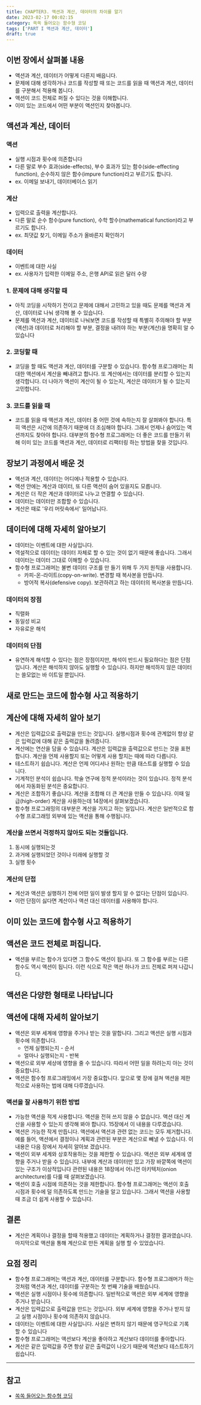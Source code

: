 ```yaml
---
title: CHAPTER3. 액션과 계산, 데이터의 차이를 알기
date: 2023-02-17 00:02:15
category: 쏙쏙 들어오는 함수형 코딩
tags: ['PART I 액션과 계산, 데이터']
draft: true
---
```


## 이번 장에서 살펴볼 내용

- 액션과 계산, 데이터가 어떻게 다른지 배읍니다.
- 문제에 대해 생각하거나 코드를 작성할 때 또는 코드를 읽을 때 액션과 계산, 데이터를 구분해서 적용해 봅니다.
- 액션이 코드 전체로 퍼질 수 있다는 것을 이해합니다.
- 이미 있는 코드에서 어떤 부분이 액션인지 찾아봅니다.

## 액션과 계산, 데이터

### 액션

- 실행 시점과 횟수에 의존합니다
- 다른 말로 부수 효과(side-effects), 부수 효과가 있는 함수(side-effecting function), 순수하지 않은 함수(impure function)라고 부르기도 합니다.
- ex. 이메일 보내기, 데이터베이스 읽기

### 계산

- 입력으로 출력을 계산합니다.
- 다른 말로 순수 함수(pure function), 수학 할수(mathematical function)라고 부르기도 합니다.
- ex. 최댓값 찾기, 이메일 주소가 올바른지 확인하기

### 데이터

- 이벤트에 대한 사실
- ex. 사용자가 입력한 이메일 주소, 은행 API로 읽은 달러 수량

### 1. 문제에 대해 생각할 때

- 아직 코딩을 시작하기 전이고 문제에 대해서 고민하고 있을 때도 문제를 액션과 계산, 데이터로 나눠 생각해 볼 수 있습니다.
- 문제를 액션과 계산, 데이터로 나눠보면 코드를 작성할 때 특별히 주의해야 할 부분(액션)과 데이터로 처리해야 할 부분, 결정을 내려야 하는 부분(계산)을 명확히 알 수 있습니다

### 2. 코딩할 때

- 코딩을 할 때도 액션과 계산, 데이터를 구분할 수 있습니다. 함수형 프로그래머는 최대한 액션에서 계산을 빼내려고 합니다. 또 계산에서는 데이터를 분리할 수 있는지 생각합니다. 더 나아가 액션이 계산이 될 수 있는지, 계산은 데이터가 될 수 있는지 고민합니다.

### 3. 코드를 읽을 때

- 코드를 읽을 때 액션과 계산, 데이터 중 어떤 것에 속하는지 잘 살펴봐야 합니다. 특히 액션은 시간에 의존하기 때문에 더 조심해야 합니다. 그래서 언제나 숨어있는 액션까지도 찾아야 합니다. 대부분의 함수형 프로그래머는 더 좋은 코드를 만들기 위해 이미 있는 코드를 액션과 계산, 데이터로 리팩터링 하는 방법을 찾을 것입니다.

## 장보기 과정에서 배운 것

- 액선과 계산, 데이터는 어디에나 적용할 수 있습니다.
- 액션 안에는 계산과 데이터, 또 다른 액션이 숨어 있을지도 모릅니다.
- 계산은 더 작은 계산과 데이터로 나누고 연결할 수 있습니다.
- 데이터는 데이터만 조합할 수 있습니다.
- 계산은 때로 '우리 머릿속에서' 일어납니다.

## 데이터에 대해 자세히 알아보기

- 데이터는 이벤트에 대한 사실입니다.
- 역설적으로 데이터는 데이터 자체로 할 수 있는 것이 없기 때문에 좋습니다. 그래서 데이터는 데이터 그대로 이해할 수 있습니다.
- 함수형 프로그래머는 불변 데이터 구조를 만 들기 위해 두 가지 원칙을 사용합니다.
  - 카피-온-라이트(copy-on-write). 변경할 때 복사본을 만듭니다.
  - 방어적 복사(defensive copy). 보관하려고 하는 데이터의 복사본을 만듭니다.

### 데이터의 장점

- 직렬화
- 동일성 비교
- 자유로운 해석

### 데이터의 단점

- 유연하게 해석할 수 있다는 점은 장점이지만, 해석이 반드시 필요하다는 점은 단점입니다. 계산은 해석하지 않아도 실행할 수 있습니다. 하지만 해석하지 않은 데이터는 쓸모없는 바 이트일 뿐입니다.

## 새로 만드는 코드에 함수형 사고 적용하기

## 계산에 대해 자세히 알아 보기

- 계산은 입력값으로 출력값을 만드는 것입니다. 실행시점과 횟수에 관계없이 항상 같은 입력값에 대해 같은 출력값을 돌려줍니다.
- 계산에는 연산을 담을 수 있습니다. 계산은 입력값을 출력값으로 만드는 것을 표현합니다. 계산을 언제 사용할지 또는 어떻게 사용 할지는 때에 따라 다릅니다.
- 테스트하기 쉽습니다. 계산은 언제 어디서나 원하는 만큼 태스트를 실행할 수 있습니다.
- 기계적인 분석이 쉽습니다. 학술 연구에 정적 분석이라는 것이 있습니다. 정적 분석에서 자동화된 분석은 중요합니다.
- 계산은 조합하기 좋습니다. 계산을 조합해 더 큰 계산을 만들 수 있습니다. 이때 일급(high-order) 계산을 사용하는데 14장에서 살펴보겠습니다.
- 함수형 프로그래밍의 대부분은 계산을 가지고 하는 일입니다. 계산은 일반적으로 함수형 프로그래밍 외부에 있는 액션을 통해 수행됩니다.

### 계산을 쓰면서 걱정하지 않아도 되는 것들입니다.

1. 동시에 실행되는것
2. 과거에 실행되었던 것이나 미래에 실행할 것
3. 실행 횟수

### 계산의 단접

- 계산과 액션은 실행하기 전에 어떤 일이 발생 할지 알 수 없다는 단점이 있습니다.
- 이런 단점이 싫다면 계산이나 액션 대신 데이터를 사용해야 합니다.

## 이미 있는 코드에 함수형 사고 적용하기

## 액션은 코드 전체로 퍼집니다.

- 액션을 부르는 함수가 있다면 그 함수도 액션이 됩니다. 또 그 함수를 부르는 다른 함수도 역시 액션이 됩니다. 이런 식으로 작은 액션 하나가 코드 전체로 퍼져 나갑니다.

## 액션은 다양한 형태로 나타납니다

## 액션에 대해 자세히 알아보기

- 액션은 외부 세계에 영향을 주거나 받는 것을 말합니다. 그리고 액션은 실행 시점과 횟수에 의존합니다.
  - 언제 실행되는지 - 순서
  - 얼마나 실행되는지 - 반복
- 액션으로 외부 세상에 영향을 줄 수 있습니다. 따라서 어떤 일을 하려는지 아는 것이 중요합니다.
- 액션은 함수헝 프로그래밍에서 가장 중요합니다. 앞으로 몇 장에 걸쳐 액션을 제한적으로 사용하는 법에 대해 다루겠습니다.

### 액션을 잘 사용하기 위한 방법

- 가능한 액션을 적게 사용합니다. 액션을 전혀 쓰지 않을 수 없습니다. 액션 대신 계산을 사용할 수 있는지 생각해 봐야 합니다. 15장에서 이 내용을 다루겠습니다.
- 액션은 가능한 작게 만듭니다. 액션에서 액션과 관련 없는 코드는 모두 제거합니다. 예를 들어, 액션에서 결정이나 계획과 관련된 부분은 계산으로 빼낼 수 있습니다. 이 내용은 다음 장에서 자세히 알아보 겠습니다.
- 액션이 외부 세계와 상호작용하는 것을 제한할 수 있습나다. 액션은 외부 세계에 영향을 주거나 받을 수 있습니다. 내부에 계산과 데이터만 있고 가장 바깥쪽에 액션이 있는 구조가 이상적입니다 관련된 내용은 18장에서 어니언 아키텍처(onion architecture)를 다룰 때 살펴보겠습니다.
- 액션이 호출 시점에 의존하는 것을 제한합니다. 함수형 프로그래머는 액션이 호출 시점과 횟수에 덜 의존하도록 만드는 기술을 알고 있습니다. 그래서 액션을 사용할 때 조금 더 쉽게 사용할 수 있습니다.

## 결론

- 계산은 계획이나 결정을 할때 적용했고 데이터는 계획하거나 결정한 결과였습니다. 마지막으로 액션을 통해 계산으로 만든 계획을 실행 할 수 있었습니다.

## 요점 정리

- 함수형 프로그래머는 액션과 계산, 데이터를 구분합니다. 함수형 프로그래머가 하는 것처럼 액션과 계산, 데이터를 구분하는 첫 번째 기술을 배웠습니다.
- 액션은 실행 시점이나 횟수에 의존합니다. 일반적으로 액션은 외부 세계에 영향을 주거나 받습니다.
- 계산은 입력값으로 출력값을 만드는 것입니다. 외부 세계에 영향을 주거나 받지 않고 실행 시점이나 횟수에 의존하지 않습니다.
- 데이터는 이벤트에 대한 사실입니다. 사실은 변하지 않기 때문에 영구적으로 기록 할 수 있습니다
- 함수형 프로그래머는 액션보다 계산을 좋아하고 계산보다 데이터를 좋아합니다.
- 계산은 같은 입력값을 주면 항상 같은 출력값이 나오기 때문에 액션보다 테스트하기 쉽습니다.

---

## 참고

- [쏙쏙 들어오는 함수형 코딩](https://product.kyobobook.co.kr/detail/S000001952246)

